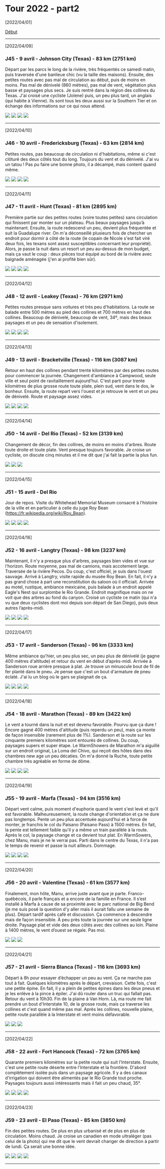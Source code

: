 # Tour 2022 - part2

[2022/04/01]

[Début](../part1/index.html)
______
[2022/04/09]

### J45 - 9 avril - Johnson City (Texas) - 83 km (2751 km)

Départ par les parcs le long de la rivière, très fréquentés ce samedi matin, puis traversée d'une banlieue chic (vu la taille des maisons). Ensuite, des petites routes avec pas mal de circulation au début, puis de moins en moins. Pas mal de dénivelé (860 mètres), pas mal de vent, végétation plus basse et paysages plus secs. Je suis rentré dans la région des collines du Texas. J'ai croisé une cycliste (Jolene) puis, un peu plus tard, un anglais (qui habite à Vienne). Ils sont tous les deux aussi sur la Southern Tier et on échange des informations sur ce qui nous attend.

![](IMG_20220409_101706.jpg)
![](IMG_20220409_153528.jpg)
![](IMG_20220409_153829.jpg)
![](IMG_20220409_160115.jpg)
______
[2022/04/10]

### J46 - 10 avril - Fredericksburg (Texas) - 63 km (2814 km)

Petites routes, pas beaucoup de circulation ni d'habitations, même si c'est clôturé des deux côtés tout du long. Toujours du vent et du dénivelé. J'ai vu un tatou ! Pas pu faire une bonne photo, il a décampé, mais content quand même.

![](IMG_20220410_121109.jpg)
![](IMG_20220410_141254.jpg)
![](IMG_20220410_142528.jpg)
![](IMG_20220410_154113.jpg)
______
[2022/04/11]

### J47 - 11 avril - Hunt (Texas) - 81 km (2895 km)

Première partie sur des petites routes (voire toutes petites) sans circulation qui finissent par monter sur un plateau. Plus beaux paysages jusqu’à maintenant. Ensuite, la route redescend un peu, devient plus fréquentée et suit la Guadalupe river. On m'a déconseillé plusieurs fois de chercher un endroit pour dormir à côté de la route (le copain de Nicole s'est fait viré deux fois, les texans sont assez susceptibles concernant leur propriété). Alors, je passe la nuit dans un resort un peu au-dessus de mon budget, mais ça vaut le coup : deux pièces tout équipé au bord de la rivière avec baignade aménagée (j'en ai profité bien sûr).

![](IMG_20220411_115526.jpg)
![](IMG_20220411_124158.jpg)
![](IMG_20220411_122648.jpg)
![](IMG_20220411_153446.jpg)
______
[2022/04/12]

### J48 - 12 avril - Leakey (Texas) - 76 km (2971 km)

Petites routes presque sans voitures et très peu d'habitations. La route se balade entre 500 mètres au pied des collines et 700 mètres en haut des collines. Beaucoup de dénivelé, beaucoup de vent, 34º, mais des beaux paysages et un peu de sensation d'isolement.

![](IMG_20220412_155610.jpg)
![](IMG_20220412_162905.jpg)
![](IMG_20220412_154710.jpg)
![](IMG_20220412_152651.jpg)
______
[2022/04/13]

### J49 - 13 avril - Bracketville (Texas) - 116 km (3087 km)

Retour en haut des collines pendant trente kilomètres par des petites routes pour commencer la journée. Changement d'ambiance à Campwood, seule ville et seul point de ravitaillement aujourd’hui. C'est parti pour trente kilomètres de plus grosse route toute plate, plein sud, vent dans le dos, le bonheur. Ensuite, la route repart vers l'ouest et je retrouve le vent et un peu de dénivelé. Route et paysage assez vides.

![](IMG_20220413_100924.jpg)
![](IMG_20220413_105504.jpg)
![](IMG_20220413_121804.jpg)
![](IMG_20220413_152250.jpg)
______
[2022/04/14]

### J50 - 14 avril - Del Rio (Texas) - 52 km (3139 km)

Changement de décor, fin des collines, de moins en moins d'arbres. Route toute droite et toute plate. Vent presque toujours favorable. Je croise un cycliste, on discute cinq minutes et il me dit que j'ai fait la partie la plus fun.

![](IMG_20220414_111215.jpg)
![](IMG_20220414_112602.jpg)
![](IMG_20220414_122220-crop.jpg)
______
[2022/04/15]

### J51 - 15 avril - Del Rio

Jour de repos. Visite du Whitehead Memorial Museum consacré à l'histoire de la ville et en particulier à celle du juge Roy Bean (https://fr.wikipedia.org/wiki/Roy_Bean).

![](IMG_20220415_172121.jpg)
![](IMG_20220415_161357.jpg)
![](IMG_20220415_154939.jpg)
![](IMG_20220415_155517.jpg)
______
[2022/04/16]

### J52 - 16 avril - Langtry (Texas) - 98 km (3237 km)

Maintenant, il n'y a presque plus d'arbres, paysages bien vides et vue sur l'horizon. Route moyenne, pas mal de camions, mais accotement large. Traversée de la rivière Pecos. Du coup, c'est officiel, je suis dans l'ouest sauvage. Arrivé à Langtry, visite rapide du musée Roy Bean. En fait, il n'y a pas grand chose à part une reconstitution du saloon où il officiait. Arrivée au motel, rustique, ambiance mexicaine, puis balade à un endroit appelé Eagle's Nest qui surplombe le Rio Grande. Endroit magnifique mais on ne voit que des arbres au fond du canyon. Croisé un cycliste ce matin (qui n'a vu que deux cyclistes dont moi depuis son départ de San Diego), puis deux autres l’après-midi.

![](IMG_20220416_120133.jpg)
![](IMG_20220416_135820.jpg)
![](IMG_20220416_143628.jpg)
![](IMG_20220416_185021.jpg)
______
[2022/04/17]

### J53 - 17 avril - Sanderson (Texas) - 96 km (3333 km)

Même ambiance qu'hier, un peu plus sec, un peu plus de dénivelé (je gagne 400 mètres d'altitude) et retour du vent en début d’après-midi. Arrivée à Sanderson roue arrière presque à plat. Je trouve un minuscule bout de fil de fer planté dans le pneu. Je pense que c'est un bout d'armature de pneu éclaté. J'ai lu un blog où le gars se plaignait de ça.

![](IMG_20220417_101306.jpg)
![](IMG_20220417_104809.jpg)
![](IMG_20220417_105002.jpg)
![](IMG_20220417_132624.jpg)
______
[2022/04/18]

### J54 - 18 avril - Marathon (Texas) - 89 km (3422 km)

Le vent a tourné dans la nuit et est devenu favorable. Pourvu que ça dure ! Encore gagné 400 mètres d'altitude (puis reperdu un peu), mais ça monte de façon insensible (rarement plus de 1%). Sanderson et la route sur les cinquante premiers kilomètres sont entourés de collines. Du coup, paysages supers et super étape. Le WarmShowers de Marathon m'a aiguillé sur un endroit original, La Loma del Chivo, qui reçoit des hôtes dans des chambres new age un peu décaties. On m'a donné la Ruche, toute petite chambre très agréable en forme de dôme.

![](IMG_20220418_112552.jpg)
![](IMG_20220418_114810.jpg)
![](IMG_20220418_130140.jpg)
![](IMG_20220418_204252.jpg)
______
[2022/04/19]

### J55 - 19 avril - Marfa (Texas) - 94 km (3516 km)

Départ vent calme, puis moment d'euphorie quand le vent s'est levé et qu'il est favorable. Malheureusement, la route change d'orientation et ça ne dure pas longtemps. Pente un peu plus accentuée aujourd’hui et à force de monter, je franchis le col du Paisano (Paisano Pass) à 1500 mètres. En fait, la pente est tellement faible qu'il y a même un train parallèle à la route. Après le col, la paysage change et ca devient tout plat. En WarmSowers, chez Manu, mais je ne le verrai pas. Parti dans le centre du Texas, il n'a pas le temps de revenir et passe la nuit ailleurs. Dommage.

![](IMG_20220419_104121.jpg)
![](IMG_20220419_150338.jpg)
![](IMG_20220419_151813.jpg)
![](IMG_20220419_165301.jpg)
______
[2022/04/20]

### J56 - 20 avril - Valentine (Texas) - 61 km (3577 km)

Finalement, mon hôte, Manu, arrive juste avant que je parte. Franco-québécois, il parle français et a encore de la famille en France. Il s’est installé à Marfa à cause de sa proximité avec le parc national de Big Bend (je me suis posé la question d'y aller mais il aurait fallu une semaine de plus). Départ tardif après café et discussion. Ça commence à descendre mais de façon insensible. À peu près toute la journée sur une seule ligne droite. Paysage plat et vide des deux côtés avec des collines au loin. Plaine à 1400 mètres, le vent d’ouest se régale. Pas moi.

![](IMG_20220420_112937.jpg)
![](IMG_20220420_145202.jpg)
![](IMG_20220420_161132.jpg)
[](VID_20220420_140258-small.mp4)
______
[2022/04/21]

### J57 - 21 avril - Sierra Blanca (Texas) - 116 km (3693 km)

Départ à 8h pour essayer d’échapper un peu au vent. Ça ne marche pas tout à fait. Quelques kilomètres après le départ, crevaison. Cette fois, c'est une petite épine. En fait, il y a plein de petites épines dans les deux pneus et je les enlève à la pince à épiler. J'ai dû rouler dans un truc qui fallait pas. Retour du vent à 10h30. Fin de la plaine à Van Horn. Là, ma route me fait prendre un bout d'Interstate 10, de la grosse route, mais ça traverse les collines et c'est quand même pas mal. Après les collines, nouvelle plaine, petite route parallèle à la Interstate et vent moins défavorable.

![](IMG_20220421_094711.jpg)
![](IMG_20220421_103035.jpg)
![](IMG_20220421_114231.jpg)
[](VID_20220421_135335-small.mp4)
______
[2022/04/22]

### J58 - 22 avril - Fort Hancock (Texas) - 72 km (3765 km)

Quarante premiers kilomètres sur la petite route qui suit l'Interstate. Ensuite, c'est une petite route déserte entre l'Interstate et la frontière. D'abord complètement isolée puis dans un paysage agricole. Il y a des canaux d'irrigation qui doivent être alimentés par le Rio Grande tout proche. Paysages toujours aussi intéressants mais il fait un peu chaud, 35°.

![](IMG_20220422_121600.jpg)
![](IMG_20220422_142545.jpg)
![](IMG_20220422_143148.jpg)
![](IMG_20220422_151537.jpg)
______
[2022/04/23]

### J59 - 23 avril - El Paso (Texas) - 85 km (3850 km)

Fin des petites routes. De plus en plus urbanisé et de plus en plus de circulation. Moins chaud. Je croise un canadien en mode ultraléger (pas celui de la photo) qui me dit que le vent devrait changer de direction à partir de lundi. Ça serait une bonne idée.

![](IMG_20220423_095432.jpg)
![](IMG_20220423_110228.jpg)
![](IMG_20220423_115347.jpg)
![](IMG_20220423_144037.jpg)
______
